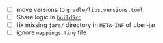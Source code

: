 - [ ] move versions to `gradle/libs.versions.toml` 
- [ ] Share logic in [`buildSrc`](https://docs.gradle.org/current/userguide/sharing_build_logic_between_subprojects.html#sec:using_buildsrc)
- [ ] fix missing `jars/` directory in `META-INF` of uber-jar
- [ ] ignore `mappings.tiny` file
